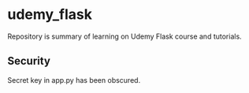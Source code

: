 # udemy_flask

Repository is summary of learning on Udemy Flask course and tutorials.

## Security
Secret key in app.py has been obscured. 
